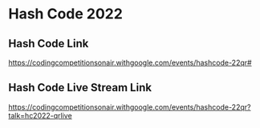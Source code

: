 # Hash Code 2022

## Hash Code Link
https://codingcompetitionsonair.withgoogle.com/events/hashcode-22qr#

## Hash Code Live Stream Link
https://codingcompetitionsonair.withgoogle.com/events/hashcode-22qr?talk=hc2022-qrlive
